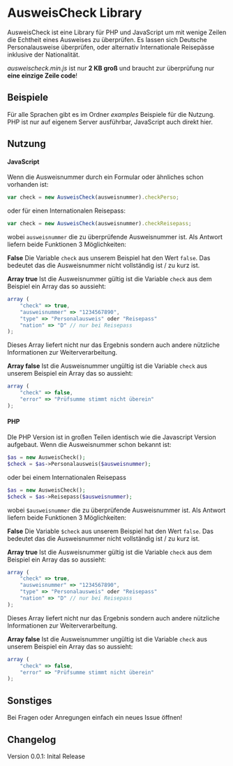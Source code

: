 #  AusweisCheck Library

AusweisCheck ist eine Library für PHP und JavaScript um mit wenige Zeilen die Echtheit eines Ausweises zu überprüfen. Es lassen sich Deutsche Personalausweise überprüfen, oder alternativ Internationale Reisepässe inklusive der Nationalität.

*ausweischeck.min.js* ist nur **2 KB groß** und braucht zur überprüfung nur **eine einzige Zeile code**!


##  Beispiele
Für alle Sprachen gibt es im Ordner *examples* Beispiele für die Nutzung. PHP ist nur auf eigenem Server ausführbar, JavaScript auch direkt hier.



## Nutzung

#### JavaScript
Wenn die Ausweisnummer durch ein Formular oder ähnliches schon vorhanden ist:
```javascript
var check = new AusweisCheck(ausweisnummer).checkPerso;
```
oder für einen Internationalen Reisepass:
```javascript
var check = new AusweisCheck(ausweisnummer).checkReisepass;
```

wobei `ausweisnummer` die zu überprüfende Ausweisnummer ist.
Als Antwort liefern beide Funktionen 3 Möglichkeiten:

**False**
Die Variable `check` aus unserem Beispiel hat den Wert `false`. Das bedeutet das die Ausweisnummer nicht vollständig ist / zu kurz ist.

**Array true**
Ist die Ausweisnummer gültig ist die Variable `check` aus dem Beispiel ein Array das so aussieht:
```javascript
array (
	"check" => true,
	"ausweisnummer" => "1234567890",
	"type" => "Personalausweis" oder "Reisepass"
	"nation" => "D" // nur bei Reisepass
);
```
Dieses Array liefert nicht nur das Ergebnis sondern auch andere nützliche Informationen zur Weiterverarbeitung.

**Array false**
Ist die Ausweisnummer ungültig ist die Variable `check` aus unserem Beispiel ein Array das so aussieht:
```javascript
array (
	"check" => false,
	"error" => "Prüfsumme stimmt nicht überein"
);
```

#### PHP
DIe PHP Version ist in großen Teilen identisch wie die Javascript Version aufgebaut.
Wenn die Ausweisnummer schon bekannt ist:
```php
$as = new AusweisCheck();
$check = $as->Personalausweis($ausweisnummer);
```
oder bei einem Internationalen Reisepass
```php
$as = new AusweisCheck();
$check = $as->Reisepass($ausweisnummer);
```
wobei `$ausweisnummer` die zu überprüfende Ausweisnummer ist.
Als Antwort liefern beide Funktionen 3 Möglichkeiten:

**False**
Die Variable `$check` aus unserem Beispiel hat den Wert `false`. Das bedeutet das die Ausweisnummer nicht vollständig ist / zu kurz ist.

**Array true**
Ist die Ausweisnummer gültig ist die Variable `check` aus dem Beispiel ein Array das so aussieht:
```javascript
array (
	"check" => true,
	"ausweisnummer" => "1234567890",
	"type" => "Personalausweis" oder "Reisepass"
	"nation" => "D" // nur bei Reisepass
);
```
Dieses Array liefert nicht nur das Ergebnis sondern auch andere nützliche Informationen zur Weiterverarbeitung.

**Array false**
Ist die Ausweisnummer ungültig ist die Variable `check` aus unserem Beispiel ein Array das so aussieht:
```javascript
array (
	"check" => false,
	"error" => "Prüfsumme stimmt nicht überein"
);
```


## Sonstiges
Bei Fragen oder Anregungen einfach ein neues Issue öffnen!


## Changelog
Version 0.0.1: Inital Release
